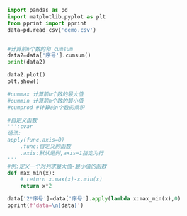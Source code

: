 
<BlogInfo id="172" title="2.累计统计函数" author="白日梦想猿" pv=0 read_times=0 pre_cost_time=0分25秒 category="pandas学习" tag_list="['pandas学习']" create_time="2021.08.07 16:17:19" update_time="2021.08.28 09:28:27" />

```python
import pandas as pd
import matplotlib.pyplot as plt
from pprint import pprint
data=pd.read_csv('demo.csv')


#计算前n个数的和 cumsum
data2=data['序号'].cumsum()
print(data2)

data2.plot()
plt.show()

#cummax 计算前n个数的最大值
#cummin 计算前n个数的最小值
#cumprod #计算前n个数的乘积

#自定义函数
''':cvar
语法:
apply(func,axis=0)
    .func:自定义的函数
    .axis:默认是列,axis=1指定为行
'''
#例:定义一个对列求最大值-最小值的函数
def max_min(x):
    # return x.max(x)-x.min(x)
    return x*2

data['2*序号']=data['序号'].apply(lambda x:max_min(x),0)
pprint(f'data=\n{data}')







```
